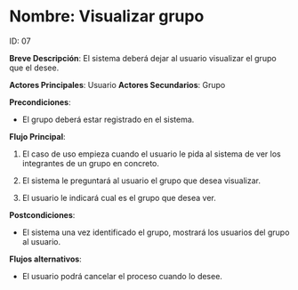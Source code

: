 # Nombre: Visualizar grupo

ID: 07

**Breve Descripción**: El sistema deberá dejar al usuario visualizar el grupo que el desee.

**Actores Principales**: Usuario
**Actores Secundarios**: Grupo

**Precondiciones**:

   * El grupo deberá estar registrado en el sistema.

**Flujo Principal**:

   1. El caso de uso empieza cuando el usuario le pida al sistema de ver los integrantes de un grupo en concreto.

   2. El sistema le preguntará al usuario el grupo que desea visualizar.

   3. El usuario le indicará cual es el grupo que desea ver.

**Postcondiciones**:

   * El sistema una vez identificado el grupo, mostrará los usuarios del grupo al usuario.

**Flujos alternativos**:

   * El usuario podrá cancelar el proceso cuando lo desee.
